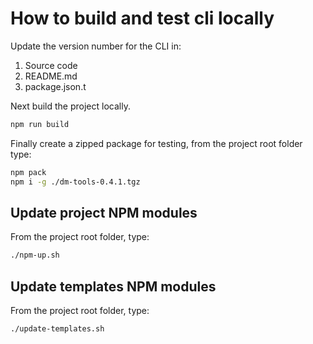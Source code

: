 # How to build and test cli locally

Update the version number for the CLI in:

1. Source code
1. README.md
1. package.json.t

Next build the project locally.

```sh
npm run build
```

Finally create a zipped package for testing, from the project root folder type:

```sh
npm pack
npm i -g ./dm-tools-0.4.1.tgz
```

## Update project NPM modules

From the project root folder, type:

```sh
./npm-up.sh
```

## Update templates NPM modules

From the project root folder, type:

```sh
./update-templates.sh
```
